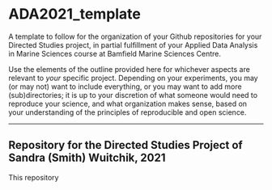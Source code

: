 # ADA2021_template
A template to follow for the organization of your Github repositories for your Directed Studies project, in partial fulfillment of your Applied Data Analysis in Marine Sciences course at Bamfield Marine Sciences Centre. 

Use the elements of the outline provided here for whichever aspects are relevant to _your_ specific project. Depending on your experiments, you may (or may not) want to include everything, or you may want to add more (sub)directories; it is up to your discretion of what someone would need to reproduce your science, and what organization makes sense, based on your understanding of the principles of reproducible and open science.

***

## Repository for the Directed Studies Project of Sandra (Smith) Wuitchik, 2021

This repository 
